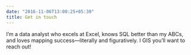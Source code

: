 ```yaml
---
date: "2016-11-06T13:00:25+05:30"
title: Get in touch
---
```


I’m a data analyst who excels at Excel, knows SQL better than my ABCs, and loves mapping success—literally and figuratively. I GIS you’ll want to reach out!